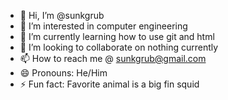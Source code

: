 - 👋 Hi, I’m @sunkgrub
- 👀 I’m interested in computer engineering
- 🌱 I’m currently learning how to use git and html
- 💞️ I’m looking to collaborate on nothing currently
- 📫 How to reach me @ sunkgrub@gmail.com
- 😄 Pronouns: He/Him
- ⚡ Fun fact: Favorite animal is a big fin squid

<!---
sunkgrub/sunkgrub is a ✨ special ✨ repository because its `README.md` (this file) appears on your GitHub profile.
You can click the Preview link to take a look at your changes.
--->
